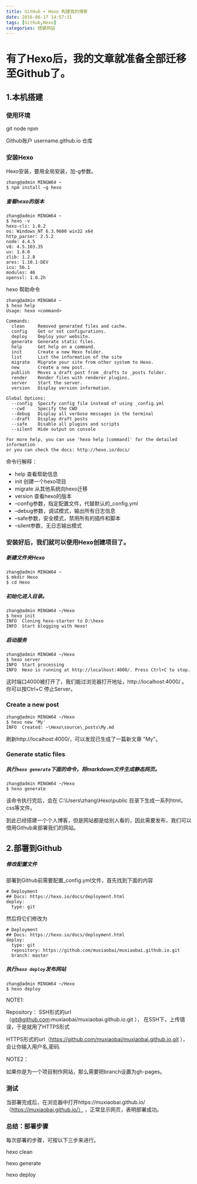 ```yaml
---
title: GitHub + Hexo 构建我的博客
date: 2016-06-17 14:57:31
tags: [Github,Hexo]
categories: 搭建网站
---
```


# 有了Hexo后，我的文章就准备全部迁移至Github了。

## 1.本机搭建
### 使用环境 
 git node npm

 Github账户 username.github.io 仓库

### 安装Hexo
  Hexo安装，要用全局安装，加-g参数。

```
zhang@admin MINGW64 ~
$ npm install –g hexo
```

<!--more-->
##### 查看hexo的版本
```
zhang@admin MINGW64 ~
$ hexo -v
hexo-cli: 1.0.2
os: Windows_NT 6.3.9600 win32 x64
http_parser: 2.5.2
node: 4.4.5
v8: 4.5.103.35
uv: 1.8.0
zlib: 1.2.8
ares: 1.10.1-DEV
icu: 56.1
modules: 46
openssl: 1.0.2h
```

hexo 帮助命令

```
zhang@admin MINGW64 ~
$ hexo help
Usage: hexo <command>

Commands:
  clean     Removed generated files and cache.
  config    Get or set configurations.
  deploy    Deploy your website.
  generate  Generate static files.
  help      Get help on a command.
  init      Create a new Hexo folder.
  list      List the information of the site
  migrate   Migrate your site from other system to Hexo.
  new       Create a new post.
  publish   Moves a draft post from _drafts to _posts folder.
  render    Render files with renderer plugins.
  server    Start the server.
  version   Display version information.

Global Options:
  --config  Specify config file instead of using _config.yml
  --cwd     Specify the CWD
  --debug   Display all verbose messages in the terminal
  --draft   Display draft posts
  --safe    Disable all plugins and scripts
  --silent  Hide output on console

For more help, you can use 'hexo help [command]' for the detailed information
or you can check the docs: http://hexo.io/docs/
```

命令行解释：

*  help 查看帮助信息
*  init 创建一个hexo项目
*  migrate 从其他系统向hexo迁移
*  version 查看hexo的版本
*  –config参数，指定配置文件，代替默认的_config.yml
*  –debug参数，调试模式，输出所有日志信息
*  –safe参数，安全模式，禁用所有的插件和脚本
*  –silent参数，无日志输出模式

### 安装好后，我们就可以使用Hexo创建项目了。

##### 新建文件夹Hexo
```
zhang@admin MINGW64 ~
$ mkdir Hexo
$ cd Hexo
```

##### 初始化进入目录。
```
zhang@admin MINGW64 ~/Hexo
$ hexo init
INFO  Cloning hexo-starter to D:\hexo
INFO  Start blogging with Hexo!
```
##### 启动服务
```
zhang@admin MINGW64 ~/Hexo
$ hexo server
INFO  Start processing
INFO  Hexo is running at http://localhost:4000/. Press Ctrl+C to stop.
```

这时端口4000被打开了，我们能过浏览器打开地址，http://localhost:4000/ 。
你可以按Ctrl+C 停止Server。

### Create a new post

```
zhang@admin MINGW64 ~/Hexo
$ hexo new 'My'
INFO  Created: ~\Hexo\source\_posts\My.md
```

刷新http://localhost:4000/，可以发现已生成了一篇新文章 "My"。

### Generate static files

##### 执行`hexo generate`下面的命令，将markdown文件生成静态网页。

```
zhang@admin MINGW64 ~/Hexo
$ hexo generate
```

该命令执行完后，会在 C:\Users\zhang\Hexo\public 目录下生成一系列html，css等文件。

到此已经搭建一个个人博客，但是网站都是给别人看的，因此需要发布，我们可以借用Github来部署我们的网站。

## 2.部署到Github

##### 修改配置文件

部署到Github前需要配置_config.yml文件，首先找到下面的内容

```
# Deployment
## Docs: https://hexo.io/docs/deployment.html
deploy:
  type: git
```

然后将它们修改为
```
# Deployment
## Docs: https://hexo.io/docs/deployment.html
deploy:
  type: git
  repository: https://github.com/muxiaobai/muxiaobai.github.io.git
  branch: master
```

##### 执行`hexo deploy`发布网站

```
zhang@admin MINGW64 ~/Hexo
$ hexo deploy
```

NOTE1:

Repository：
SSH形式的url（git@github.com:muxiaobai/muxiaobai.github.io.git ），
在SSH下，上传错误，于是就用了HTTPS形式

HTTPS形式的url（https://github.com/muxiaobai/muxiaobai.github.io.git ），
会让你输入用户名,密码.

NOTE2：

如果你是为一个项目制作网站，那么需要把branch设置为gh-pages。
### 测试
当部署完成后，在浏览器中打开https://muxiaobai.github.io/（https://muxiaobai.github.io/） ，正常显示网页，表明部署成功。
### 总结：部署步骤

每次部署的步骤，可按以下三步来进行。

hexo clean

hexo generate

hexo deploy